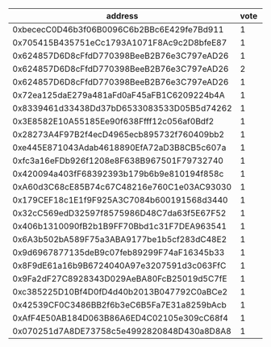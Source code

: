 address|vote|timestamp|signature
---|---|---|---
0xbececC0D46b3f06B0096C6b2BBc6E429fe7Bd911|1|1618331241|0xb7cfb8840e9de16bc0080387faeacf0ff7eb2f89ad77d6f77b3ca3d154e6206b603e9919ed4d62bb154f0737af2134413f7aa410285e787748eb6534e19b647f1b
0x705415B435751eCc1793A1071F8Ac9c2D8bfeE87|1|1618331620|0xc478611a493398031659e4745fa1712d4cb34bdedc759a8df63c3ed42f825bd03125f79e77f5e4065d4421afef8cbe045f9c0a4ee88c6a7ea43b77a4f7bc5ceb1b
0x624857D6D8cFfdD770398BeeB2B76e3C797eAD26|1|1618332341|0xb7cc6bc0726a2db20b299c13a3be048b22cc6275b645177e3541c20528cc40c50acb36146076b6d042d396202526ef2ec6fa87d3d2ca9f6da22abefbdce814231b
0x624857D6D8cFfdD770398BeeB2B76e3C797eAD26|2|1618332423|0x04b22ca453a3fa022e1179d9c4aa0ee2a29fb4928a64e235e136f3615837093c444516988202b69403769362f9a914fb8983c69532b55029f3ca625652a362ef1b
0x624857D6D8cFfdD770398BeeB2B76e3C797eAD26|1|1618332450|0xed922a1acf98a43f83142ab93c2a34b2cfde4f7d3c588a85707f43ef3fec523d2090617d3091876ced9d66f5be106299faeadbeb8ff179158da54244b7ea0ee61b
0x72ea125daE279a481aFd0aF45aFB1C6209224b4A|1|1618333162|0x17b4c2e12842742d3361807583eaa426d21404a0cade715d04cf700eb8134e3d1800265c7148c7f8a6866a6b1b63b81b5f99e6f7e4abe61544df66a7c83614ff1c
0x8339461d33438Dd37bD6533083533D05B5d74262|1|1618333351|0xe1b80eacd132cfb32f2b93699ffe9816c08bda93f759cec9187c29607612f8ef4afcb20e99b5382cb2ceae0b1b1a13d1c0ae26eabf04852d399f880c7bcb56631b
0x3E8582E10A55185Ee90f638Ffff12c056af0Bdf2|1|1618333808|0x1217d302be7cea90427d6f1fcdf2c35daef1b46fe2aa20a8dd44af8a2d5dc22e5c22984e22d4da3a4cb15c7f10f3e050527ebe2a2f928f89cac1a6c3b0e6cff71b
0x28273A4F97B2f4ecD4965ecb895732f760409bb2|1|1618339204|0x9d629eb13fcf1b75c8875eae8dc7881d7c77cb0b0e11d2f7ed5a5373c91b215829668e5d97049c8ed77a904adb1255450e6a6bfcc446ea89b5cec3a52b0d211c1b
0xe445E871043Adab4618890EfA72aD3B8CB5c607a|1|1618339698|0x692b731f3a6c6ad326ce7cad825e1a574a068d7c46d32db295160cba44e5501101647b2a71a2bad88b615635eeba0eb881402bef0c6ca95428c6237a9b5259e91c
0xfc3a16eFDb926f1208e8F638B967501F79732740|1|1618344313|0xb5f2efca57795ba8c681805bd9a70f3a203d56da8e0ef4da208b907c60b7e8e369a0591397c083cdc6afd77707dbff5186a298859745552caaae9a6832e188a71b
0x420094a403fF68392393b179b6b9e810194f858c|1|1618359441|0x3c68f26012cc90682b69520695149e51dd3897e725f9cc538ffae680e0e6db1f351704618a2e43bfbed15b2d03568ccd1a8d5b2109b32cefa5c42b8ec7c6c5381c
0xA60d3C68cE85B74c67C48216e760C1e03AC93030|1|1618361176|0xf1625f86fa488f804b60a8381c6dd2a421752ef7e05b072c80190755196ddbbc1cdc06832ba60097fb327ce158508e24323393c28e8c53d8c35d3ff4049ef0451b
0x179CEF18c1E1f9F925A3C7084b600191568d3440|1|1618363244|0xcc03f0010c06e74771d83b3edfe5e233e92f1f89b0d0c1983b1e8b8c70f57ad61013e741f585d26a7d7efca8f914a3b801a47b485a55ed2d28c6516ab410b8021c
0x32cC569edD32597f8575986D48C7da63f5E67F52|1|1618364593|0xac8f1adfc538e9e3766ce87e54f39bb996cd4e300048666918d26860d610f1fd3759671e404f7a67ca61a293f3290d9e6bc42122d38b9e31992c6bf60ad9cec81b
0x406b1310090fB2b1B9FF70Bbd1c31F7DEA963541|1|1618365756|0xed5c9c665659b5176aa9ef6c81c93c918d47464323e9e452cbad5c53a2f68d50598f52e2ed8e8ed0ed48e77e284bd65fc6b44a36b64c2386ac36afe54a5c9bd01b
0x6A3b502bA589F75a3ABA9177be1b5cf283dC48E2|1|1618393086|0xdd695fc8bf07b5a1157666ba24d650c5bf91fedf05f816dcd3fd2938683baf04043b9c423fb704a1a53e88badd7dfe13ea9113691346a4d9f7dd5c1665c977c11c
0x9d6967877135deB9c07feb89299F74aF16345b33|1|1618393097|0x6a3f710661120c15ee8f6c3381046e7c86438e59eb6c041b33034e16accc051a72695f58ed5d52073a7032ea7384bc648b28536b6a10c14d195dbb25677eb2f61c
0x8F9dE61a16b9B6724040A97e3207591d3c063FfC|1|1618393108|0x429dc85f9dcd1d9e27addc9c69c713611e274c51d8c06f458cca35477c9207786577ed9ff00b3596e4c46008c1e4b21f87f2639e4e9fd130e9c1dcc1267584871b
0x9Fa2dF27C8928343D029AeBA80FcB25019d5C7fE|1|1618393120|0x225bdd7aa6721a052323db73406ec8812080c40d0f8ac1431325f241bbb4d0d22d0f7b79f365bac1bdeb37f144583e6b01f28570d7bfd26764ac39e1301a252b1c
0xc385225D10Bf4D0fD4d40b2013B047792C0aBCe2|1|1618393131|0xf3948aa99428c9d82e3c94fea78c6c2bb077cba777ffe217f758b50c72764ae20f2652afd0d7c09d9b182dd2c82fa7e9ef1ae3e547a6f57c911797a6d04aaf871c
0x42539CF0C3486BB2f6b3eC6B5Fa7E31a8259bAcb|1|1618393145|0x34f040d9a1ada2010ba25ae69fbea1365ede4e9eeef9cfc77d413cae277e9f5918190127780b5fcb2f99a875f0f1f1f199493456f6e13472bae6925247dfa92d1c
0xAfF4E50AB184D063B86A6ED4C02105e309cC68f4|1|1618393156|0x33f48c31d1eb3d201ea710f9426f53e75e590a318c7c69bdd507c05bf2bc17e249e47f178b7a83565423c7b8aaeedf594d1ce8c841a8036b8684f45deb1047f01b
0x070251d7A8DE73758c5e4992820848D430a8D8A8|1|1618393158|0x52288190529d9d2fead0c3cdf6129cca051dbb8ba865b2e7c79bcb6c82a5351a2d6a36869ad97a97137e009ca47d83c473a3b920722d8a861245266345a3f2bf1b